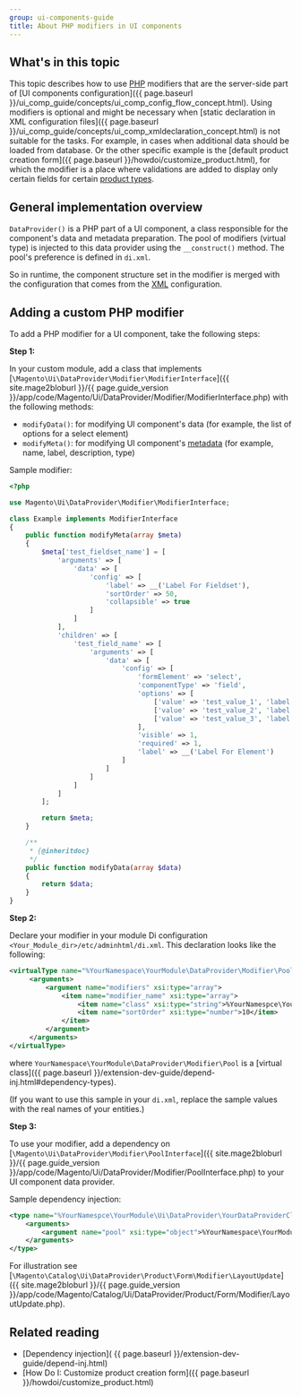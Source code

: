 ```yaml
---
group: ui-components-guide
title: About PHP modifiers in UI components
---
```


## What's in this topic

This topic describes how to use [PHP](https://glossary.magento.com/php) modifiers that are the server-side part of [UI components configuration]({{ page.baseurl }}/ui_comp_guide/concepts/ui_comp_config_flow_concept.html). Using modifiers is optional and might be necessary when [static declaration in XML configuration files]({{ page.baseurl }}/ui_comp_guide/concepts/ui_comp_xmldeclaration_concept.html) is not suitable for the tasks. For example, in cases when additional data should be loaded from database. Or the other specific example is the [default product creation form]({{ page.baseurl }}/howdoi/customize_product.html), for which the modifier is a place where validations are added to display only certain fields for certain [product types](https://glossary.magento.com/product-types).

## General implementation overview

`DataProvider()` is a PHP part of a UI component, a class responsible for the component's data and metadata preparation. The pool of modifiers (virtual type) is injected to this data provider using the `__construct()` method. The pool's preference is defined in `di.xml`.

So in runtime, the component structure set in the modifier is merged with the configuration that comes from the [XML](https://glossary.magento.com/xml) configuration.

## Adding a custom PHP modifier

To add a PHP modifier for a UI component, take the following steps:

**Step 1:**

In your custom module, add a class that implements [`\Magento\Ui\DataProvider\Modifier\ModifierInterface`]({{ site.mage2bloburl }}/{{ page.guide_version }}/app/code/Magento/Ui/DataProvider/Modifier/ModifierInterface.php) with the following methods:

-  `modifyData()`: for modifying UI component's data (for example, the list of options for a select element)
-  `modifyMeta()`: for modifying UI component's [metadata](https://glossary.magento.com/metadata) (for example, name, label, description, type)

Sample modifier:

```php
<?php

use Magento\Ui\DataProvider\Modifier\ModifierInterface;

class Example implements ModifierInterface
{
    public function modifyMeta(array $meta)
    {
        $meta['test_fieldset_name'] = [
            'arguments' => [
                'data' => [
                    'config' => [
                        'label' => __('Label For Fieldset'),
                        'sortOrder' => 50,
                        'collapsible' => true
                    ]
                ]
            ],
            'children' => [
                'test_field_name' => [
                    'arguments' => [
                        'data' => [
                            'config' => [
                                'formElement' => 'select',
                                'componentType' => 'field',
                                'options' => [
                                    ['value' => 'test_value_1', 'label' => 'Test Value 1'],
                                    ['value' => 'test_value_2', 'label' => 'Test Value 2'],
                                    ['value' => 'test_value_3', 'label' => 'Test Value 3'],
                                ],
                                'visible' => 1,
                                'required' => 1,
                                'label' => __('Label For Element')
                            ]
                        ]
                    ]
                ]
            ]
        ];

        return $meta;
    }

    /**
     * {@inheritdoc}
     */
    public function modifyData(array $data)
    {
        return $data;
    }
}
```

**Step 2:**

Declare your modifier in your module Di configuration `<Your_Module_dir>/etc/adminhtml/di.xml`. This declaration looks like the following:

```xml
<virtualType name="%YourNamespace\YourModule\DataProvider\Modifier\Pool%" type="Magento\Ui\DataProvider\Modifier\Pool">
     <arguments>
         <argument name="modifiers" xsi:type="array">
             <item name="modifier_name" xsi:type="array">
                 <item name="class" xsi:type="string">%YourNamespce\YourModule\Modifier\YourModifierClass%</item>
                 <item name="sortOrder" xsi:type="number">10</item>
             </item>
         </argument>
     </arguments>
</virtualType>
```

where `YourNamespace\YourModule\DataProvider\Modifier\Pool` is a [virtual class]({{ page.baseurl }}/extension-dev-guide/depend-inj.html#dependency-types).

(If you want to use this sample in your `di.xml`, replace the sample values with the real names of your entities.)

**Step 3:**

To use your modifier, add a dependency on [`\Magento\Ui\DataProvider\Modifier\PoolInterface`]({{ site.mage2bloburl }}/{{ page.guide_version }}/app/code/Magento/Ui/DataProvider/Modifier/PoolInterface.php) to your UI component data provider.

Sample dependency injection:

```xml
<type name="%YourNamespce\YourModule\Ui\DataProvider\YourDataProviderClass%">
    <arguments>
        <argument name="pool" xsi:type="object">%YourNamespace\YourModule\DataProvider\Modifier\Pool%</argument>
    </arguments>
</type>
```

For illustration see [`\Magento\Catalog\Ui\DataProvider\Product\Form\Modifier\LayoutUpdate`]({{ site.mage2bloburl }}/{{ page.guide_version }}/app/code/Magento/Catalog/Ui/DataProvider/Product/Form/Modifier/LayoutUpdate.php).

## Related reading

-  [Dependency injection]( {{ page.baseurl }}/extension-dev-guide/depend-inj.html)
-  [How Do I: Customize product creation form]({{ page.baseurl }}/howdoi/customize_product.html)
